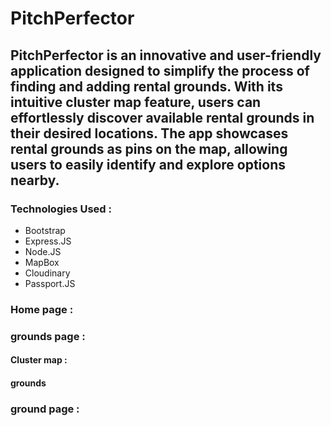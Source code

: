 # PitchPerfector

## PitchPerfector is an innovative and user-friendly application designed to simplify the process of finding and adding rental grounds. With its intuitive cluster map feature, users can effortlessly discover available rental grounds in their desired locations. The app showcases rental grounds as pins on the map, allowing users to easily identify and explore options nearby.

### Technologies Used :

<ul>
  <li>Bootstrap</li>
  <li>Express.JS</li>
  <li>Node.JS</li>
  <li>MapBox</li>
  <li>Cloudinary</li>
  <li>Passport.JS</li>
</ul>

### Home page :

### grounds page :

#### Cluster map :

#### grounds

### ground page :
